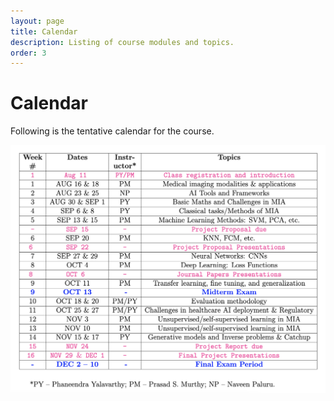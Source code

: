 ```yaml
---
layout: page
title: Calendar
description: Listing of course modules and topics.
order: 3
---
```


# Calendar

Following is the tentative calendar for the course.

<img width="747" alt="image" src="https://github.com/ds261/august2022/blob/f8f2fcb4201df641d8a5d2272870c72c10a02ed5/assets/images/ds261-calendar.png">

<!-- {% for module in site.modules %}
{{ module }}
{% endfor %}-->
